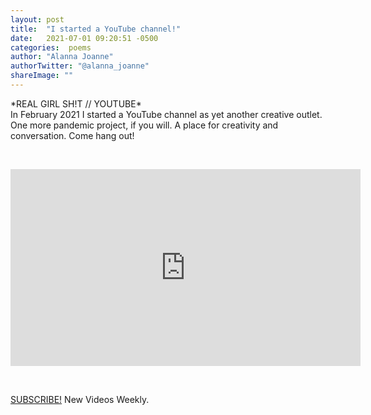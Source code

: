 ```yaml
---
layout: post
title:  "I started a YouTube channel!"
date:   2021-07-01 09:20:51 -0500
categories:  poems
author: "Alanna Joanne" 
authorTwitter: "@alanna_joanne"
shareImage: ""
---
```



<div class="poem">
<p>
*REAL GIRL SH!T // YOUTUBE*
<br>
In February 2021 I started a YouTube channel as yet another creative outlet. One more pandemic project, if you will. A place for creativity and conversation. Come hang out!
</p>  
<br>
<p>

<iframe width="560" height="315" src="https://www.youtube.com/embed/xLPszIZXT2A" title="YouTube video player" frameborder="0" allow="accelerometer; autoplay; clipboard-write; encrypted-media; gyroscope; picture-in-picture" allowfullscreen></iframe>

</p>
<br>
<p>
<a href="https://www.youtube.com/channel/UC0T0KrpES7qIf8p5-O_5Uuw" color="#111">SUBSCRIBE!</a> New Videos Weekly. 
</P>
</div>
